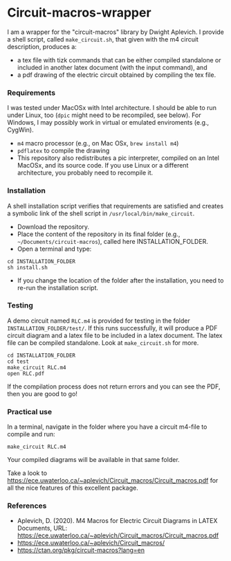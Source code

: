 # Circuit-macros-wrapper
I am a wrapper for the "circuit-macros" library by Dwight Aplevich. I provide a shell script, called `make_circuit.sh`, that given with the m4 circuit description, produces a:

* a tex file with tizk commands that can be either compiled standalone or included in another latex document (with the input command), and
* a pdf drawing of the electric circuit obtained by compiling the tex file.



### Requirements
I was tested under MacOSx with Intel architecture. I should be able to run under Linux, too (`dpic` might need to be recompiled, see below). For Windows, I may possibly work in virtual or emulated enviroments (e.g., CygWin).

* `m4` macro processor (e.g., on Mac OSx, `brew install m4`)
* `pdflatex` to compile the drawing
* This repository also redistributes a pic interpreter, compiled on an Intel MacOSx, and its source code. If you use Linux or a different architecture, you probably need to recompile it.


### Installation
A shell installation script verifies that requirements are satisfied and creates a symbolic link of the shell script in `/usr/local/bin/make_circuit`.
* Download the repository.
* Place the content of the repository in its final folder (e.g., `~/Documents/circuit-macros`), called here INSTALLATION_FOLDER.
* Open a terminal and type:
```
cd INSTALLATION_FOLDER
sh install.sh
```
* If you change the location of the folder after the installation, you need to re-run the installation script.

### Testing
A demo circuit named `RLC.m4` is provided for testing in the folder `INSTALLATION_FOLDER/test/`. If this runs successfully, it will produce a PDF circuit diagram and a latex file to be included in a latex document. The latex file can be compiled standalone. Look at `make_circuit.sh` for more.
```
cd INSTALLATION_FOLDER
cd test
make_circuit RLC.m4
open RLC.pdf
```
If the compilation process does not return errors and you can see the PDF, then you are good to go!

### Practical use
In a terminal, navigate in the folder where you have a circuit m4-file to compile and run:
```
make_circuit RLC.m4
```
Your compiled diagrams will be available in that same folder.


Take a look to https://ece.uwaterloo.ca/~aplevich/Circuit_macros/Circuit_macros.pdf for all the nice features of this excellent package.


### References
* Aplevich, D. (2020). M4 Macros for Electric Circuit Diagrams in LATEX Documents, URL: https://ece.uwaterloo.ca/~aplevich/Circuit_macros/Circuit_macros.pdf
* https://ece.uwaterloo.ca/~aplevich/Circuit_macros/
* https://ctan.org/pkg/circuit-macros?lang=en
